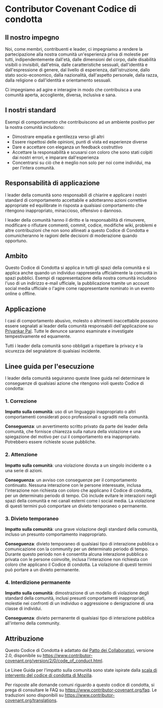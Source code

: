 # Contributor Covenant Codice di condotta

## Il nostro impegno

Noi, come membri, contribuenti e leader, ci impegniamo a rendere la partecipazione alla nostra comunità un'esperienza priva di molestie per tutti, indipendentemente dall'età, dalle dimensioni del corpo, dalle disabilità visibili o invisibili, dall'etnia, dalle caratteristiche sessuali, dall'identità e dall'espressione di genere, dal livello di esperienza, dall'istruzione, dallo stato socio-economico, dalla nazionalità, dall'aspetto personale, dalla razza, dalla religione o dall'identità e orientamento sessuali.

Ci impegniamo ad agire e interagire in modo che contribuisca a una comunità aperta, accogliente, diversa, inclusiva e sana.

## I nostri standard

Esempi di comportamento che contribuiscono ad un ambiente positivo per la nostra comunità includono:

- Dimostrare empatia e gentilezza verso gli altri
- Essere rispettosi delle opinioni, punti di vista ed esperienze diverse
- Dare e accettare con eleganza un feedback costruttivo
- Accettare la responsabilità e scusarsi con coloro che sono stati colpiti dai nostri errori, e imparare dall'esperienza
- Concentrarsi su ciò che è meglio non solo per noi come individui, ma per l'intera comunità.

## Responsabilità di applicazione

I leader della comunità sono responsabili di chiarire e applicare i nostri standard di comportamento accettabile e adotteranno azioni correttive appropriate ed equilibrate in risposta a qualsiasi comportamento che ritengono inappropriato, minaccioso, offensivo o dannoso.

I leader della comunità hanno il diritto e la responsabilità di rimuovere, modificare o rifiutare commenti, commit, codice, modifiche wiki, problemi e altre contribuzioni che non sono allineati a questo Codice di Condotta e comunicheranno le ragioni delle decisioni di moderazione quando opportuno.

## Ambito

Questo Codice di Condotta si applica in tutti gli spazi della comunità e si applica anche quando un individuo rappresenta ufficialmente la comunità in spazi pubblici. Esempi di rappresentazione della nostra comunità includono l'uso di un indirizzo e-mail ufficiale, la pubblicazione tramite un account social media ufficiale o l'agire come rappresentante nominato in un evento online o offline.

## Applicazione

I casi di comportamento abusivo, molesto o altrimenti inaccettabile possono essere segnalati ai leader della comunità responsabili dell'applicazione su [Priyankar Pal](https://twitter.com/Priyankarpal). Tutte le denunce saranno esaminate e investigate tempestivamente ed equamente.

Tutti i leader della comunità sono obbligati a rispettare la privacy e la sicurezza del segnalatore di qualsiasi incidente.

## Linee guida per l'esecuzione

I leader della comunità seguiranno queste linee guida nel determinare le conseguenze di qualsiasi azione che ritengono violi questo Codice di condotta:

### 1. Correzione

**Impatto sulla comunità**: uso di un linguaggio inappropriato o altri comportamenti considerati poco professionali o sgraditi nella comunità.

**Conseguenza**: un avvertimento scritto privato da parte dei leader della comunità, che fornisce chiarezza sulla natura della violazione e una spiegazione del motivo per cui il comportamento era inappropriato. Potrebbero essere richieste scuse pubbliche.

### 2. Attenzione

**Impatto sulla comunità**: una violazione dovuta a un singolo incidente o a una serie di azioni.

**Conseguenza**: un avviso con conseguenze per il comportamento continuato. Nessuna interazione con le persone interessate, inclusa l'interazione non richiesta con coloro che applicano il Codice di condotta, per un determinato periodo di tempo. Ciò include evitare le interazioni negli spazi della comunità e nei canali esterni come i social media. La violazione di questi termini può comportare un divieto temporaneo o permanente.

### 3. Divieto temporaneo

**Impatto sulla comunità**: una grave violazione degli standard della comunità, incluso un presunto comportamento inappropriato.

**Conseguenza**: divieto temporaneo di qualsiasi tipo di interazione pubblica o comunicazione con la community per un determinato periodo di tempo. Durante questo periodo non è consentita alcuna interazione pubblica o privata con le persone coinvolte, inclusa l'interazione non richiesta con coloro che applicano il Codice di condotta. La violazione di questi termini può portare a un divieto permanente.

### 4. Interdizione permanente

**Impatto sulla comunità**: dimostrazione di un modello di violazione degli standard della comunità, inclusi presunti comportamenti inappropriati, molestie nei confronti di un individuo o aggressione o denigrazione di una classe di individui.

**Conseguenza**: divieto permanente di qualsiasi tipo di interazione pubblica all'interno della community.

## Attribuzione

Questo Codice di Condotta è adattato dal [Patto dei Collaboratori][pagina iniziale], versione 2.0, disponibile su https://www.contributor-covenant.org/version/2/0/code_of_conduct.html.

Le Linee Guida per l'impatto sulla comunità sono state ispirate dalla [scala di intervento del codice di condotta di Mozilla](https://github.com/mozilla/diversity).

[pagina iniziale]: https://www.contributor-covenant.org

Per risposte alle domande comuni riguardo a questo codice di condotta, si prega di consultare le FAQ su https://www.contributor-covenant.org/faq. Le traduzioni sono disponibili su https://www.contributor-covenant.org/translations.
